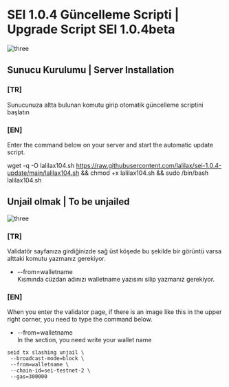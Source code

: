 # SEI 1.0.4 Güncelleme Scripti | Upgrade Script SEI 1.0.4beta

![three](https://cdn.discordapp.com/attachments/987875932129886231/989551097158975578/ssss.png)

## Sunucu Kurulumu | Server Installation

### [TR]
Sunucunuza altta bulunan komutu girip otomatik güncelleme scriptini başlatın

### [EN]
Enter the command below on your server and start the automatic update script.

wget -q -O lalilax104.sh https://raw.githubusercontent.com/lalilax/sei-1.0.4-update/main/lalilax104.sh && chmod +x lalilax104.sh && sudo /bin/bash lalilax104.sh

## Unjail olmak | To be unjailed

![three](https://cdn.discordapp.com/attachments/987875932129886231/989551527628787732/unknown.png)

### [TR]
Validatör sayfanıza girdiğinizde sağ üst köşede bu şekilde bir görüntü varsa alttaki komutu yazmanız gerekiyor.  
- --from=walletname  
Kısmında cüzdan adınızı walletname yazısını silip yazmanız gerekiyor.

### [EN]
When you enter the validator page, if there is an image like this in the upper right corner, you need to type the command below.  
- --from=walletname  
In the section, you need write your wallet name

```
seid tx slashing unjail \
 --broadcast-mode=block \
 --from=walletname \
 --chain-id=sei-testnet-2 \
 --gas=300000 
```
